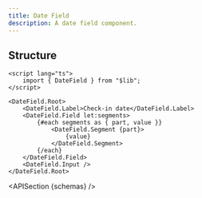 ```yaml
---
title: Date Field
description: A date field component.
---
```


<script>
	import { APISection, ComponentPreview, DateFieldDemo } from '@/components'
	export let schemas;
</script>

<ComponentPreview name="date-field-demo" comp="Date Field">

<DateFieldDemo slot="preview" />

</ComponentPreview>

## Structure

```svelte
<script lang="ts">
	import { DateField } from "$lib";
</script>

<DateField.Root>
	<DateField.Label>Check-in date</DateField.Label>
	<DateField.Field let:segments>
		{#each segments as { part, value }}
			<DateField.Segment {part}>
				{value}
			</DateField.Segment>
		{/each}
	</DateField.Field>
	<DateField.Input />
</DateField.Root>
```

<APISection {schemas} />

<DateFieldDemo />

